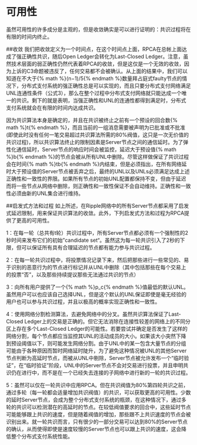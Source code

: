 # 可用性

虽然可用性的许多成分是主观的，但是收敛确实是可以进行证明的：共识过程将在有限的时间内终止。

##收敛
我们把收敛定义为一个时间点，在这个时间点上面，RPCA在总帐上面达成了强正确性共识，随后Open Ledger会转化为Last-Closed Ledger。注意，虽然技术层面的弱正确性仍然代表着RPCA的收敛，但是这仅是一个无效的收敛，因为上诉的C3命题被违反了，任何交易都不会被确认。从上面的结果中，我们可以知道在不大于{% math %}(n−1)/5{% endmath %}数量拜占庭式faulty节点的情况下，分布式支付系统的强正确性总是可以实现的，而且只要分布式支付网络满足UNL连通性条件（公式3），那么在整个过程中分布式支付网络就只能达成一个唯一的共识。剩下的就是表明，当强正确性和UNL的连通性都得到满足时，分布式支付系统就会在有限的时间内达成共识。

因为共识算法本身是确定的，并且在共识被终止之前有一个预设的回合数{% math %}t{% endmath %}，而且当前的一组消息需要被声明为已批准或不批准(即使此时没有任何一笔交易超过共识算法所需的80%阀值，这只是一次无价值的共识过程)，所以共识算法终止的限制因素是Server节点之间的通信延时。为了弹性化通信延时，Server节点的响应时间会被监控，延迟大于预设值{% math %}b{% endmath %}的节点会被从所有UNL中删除。尽管这样做保证了共识过程会在时间{% math %}tb{% endmath %}内结束，但是必须指出，在所有网络延时大于预设值的Server节点被丢弃之后，最终的UNL以及UNLs必须满足达成上述正确性和一致性的界限。如果所有节点的初始UNL配置都保持不变，但由于延迟而将一些节点从网络中删除，则正确性和一致性保证不会自动维持。正确性和一致性必须由新的UNL集合进行维持。

##启发式方法和过程
如上所述，在Ripple网络中的所有Server节点都采用了启发式延迟限制，用来保证共识算法的收敛。此外，下列启发式方法和过程为RPCA提供了更高的可用性。

1：在每一轮（总共有t轮）共识过程中，所有Server节点都必须有一个强制性的2秒时间来发布它们的初始”candidate set“。虽然这为每一轮共识引入了2秒的下限，但可以保证所有具有合理延迟的节点都有能力参与共识过程。

2：在每一轮共识过程中，将投票情况记录下来，然后把那些进行一些常见的、易于识别的恶意行为的节点进行标记并从UNL中删除（其中包括那些在每个交易上的投票“否”，以及那些持续提议那些无法通过共识的节点）

3：向所有用户提供了一个{% math %}p_c{% endmath %}值最低的默认UNL。虽然用户可以也应该自己选择UNL，但是这个默认的UNL保证即使是毫无经验的用户也可以参与共识过程，并且以极高的概率实现正确性和一致性。

4：使用网络分割检测算法，去避免网络中的分叉。虽然共识算法保证了Last-Closed Ledger上的交易是正确的。但它无法消除在连接性较差的网络上的不同分区上存在多个Last-Closed Ledger的可能性。若要尝试并确定是否发生了这样的网络分割，每个节点都应当监控其UNL的活动成员的大小。如果该大小突然下降到预设阈值以下，则可能发生网络分割。由于UNL中的某一包含大量节点的分组可能由于各种原因而暂时网络延时陡升，为了避免这种情况被UNL的其他Server节点判断为高延时节点，而被从UNL中剔除，Server节点被允许发布一个“临时验证”，在“临时验证”阶段，UNL中的Server节点不会对交易进行投票，并且申明共识仍在进行中，而不是在一个已经失去连接的子网络中进行新的一轮的共识过程。

5：虽然可以仅在一轮共识中应用RPCA。但在共识阀值为80%第四轮共识之前，通过多轮（每一轮都会适量增加共识阀值）的共识，可以获取更高的可用性。少数的延时Server节点，会成为整个分布式支付系统的瓶颈，在这种情况下，通过多轮的共识可以检测潜在的高延时的节点。在较低阀值要求的回合中，这些延时节点可能能够跟上共识的速度，但是随着阀值的增加，那些跟不上共识速度的节点会被识别出来。就一轮共识而言，只有很少的一部分交易可以达到80%的Server节点的确认，从而使得即使是速度较慢的Server节点也可以跟上共识的速度，这会降低整个分布式支付系统性能。